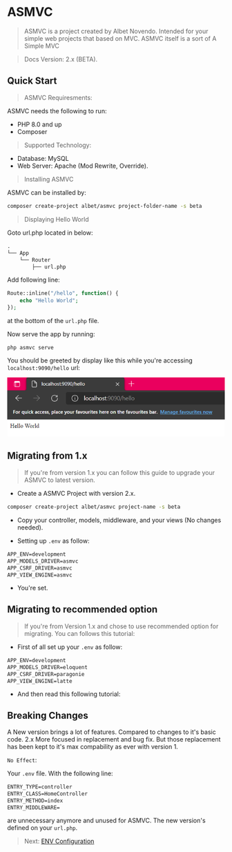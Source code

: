 # ASMVC

> ASMVC is a project created by Albet Novendo. Intended for your simple web projects that based on MVC. ASMVC itself is
> a sort of A Simple MVC

> Docs Version: 2.x (BETA).

## Quick Start

> ASMVC Requiresments:

ASMVC needs the following to run:

- PHP 8.0 and up
- Composer

> Supported Technology:

- Database: MySQL
- Web Server: Apache (Mod Rewrite, Override).

> Installing ASMVC

ASMVC can be installed by:

```bash
composer create-project albet/asmvc project-folder-name -s beta
```

> Displaying Hello World

Goto url.php located in below:

```text
.
└── App
    └── Router
        ├── url.php
```

Add following line:

```php
Route::inline("/hello", function() {
    echo "Hello World";
});
```

at the bottom of the `url.php` file.

Now serve the app by running:

```console
php asmvc serve
```

You should be greeted by display like this while you're accessing `localhost:9090/hello` url:

![helloworld](img/helloworld.png)

## Migrating from 1.x

> If you're from version 1.x you can follow this guide to upgrade your ASMVC to latest version.

- Create a ASMVC Project with version 2.x.

```bash
composer create-project albet/asmvc project-name -s beta
```

- Copy your controller, models, middleware, and your views (No changes needed).

- Setting up `.env` as follow:

```.env
APP_ENV=development
APP_MODELS_DRIVER=asmvc
APP_CSRF_DRIVER=asmvc
APP_VIEW_ENGINE=asmvc
```

- You're set.

## Migrating to recommended option

> If you're from Version 1.x and chose to use recommended option for migrating. You can follows this tutorial:

- First of all set up your `.env` as follow:

```.env
APP_ENV=development
APP_MODELS_DRIVER=eloquent
APP_CSRF_DRIVER=paragonie
APP_VIEW_ENGINE=latte
```

- And then read this following tutorial:

## Breaking Changes

A New version brings a lot of features. Compared to changes to it's basic code.
2.x More focused in replacement and bug fix. But those replacement has been kept to it's max compability as ever with version 1.

`No Effect`:

Your `.env` file. With the following line:

```.env
ENTRY_TYPE=controller
ENTRY_CLASS=HomeController
ENTRY_METHOD=index
ENTRY_MIDDLEWARE=
```

are unnecessary anymore and unused for ASMVC. The new version's defined on your `url.php`.

> Next: [ENV Configuration](/envconfig)
